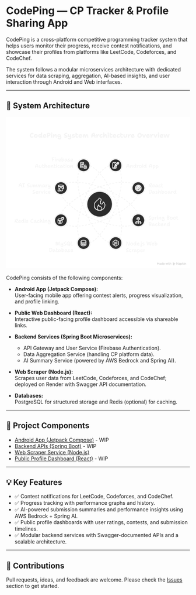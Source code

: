 # CodePing — CP Tracker & Profile Sharing App

CodePing is a cross-platform competitive programming tracker system that helps users monitor their progress, receive contest notifications, and showcase their profiles from platforms like LeetCode, Codeforces, and CodeChef.

The system follows a modular microservices architecture with dedicated services for data scraping, aggregation, AI-based insights, and user interaction through Android and Web interfaces.

---

## 🚀 System Architecture

![CodePing System Architecture](SystemArchitectureCodePing.png)

CodePing consists of the following components:

- **Android App (Jetpack Compose):**  
  User-facing mobile app offering contest alerts, progress visualization, and profile linking.

- **Public Web Dashboard (React):**  
  Interactive public-facing profile dashboard accessible via shareable links.

- **Backend Services (Spring Boot Microservices):**  
  - API Gateway and User Service (Firebase Authentication).  
  - Data Aggregation Service (handling CP platform data).  
  - AI Summary Service (powered by AWS Bedrock and Spring AI).  

- **Web Scraper (Node.js):**  
  Scrapes user data from LeetCode, Codeforces, and CodeChef; deployed on Render with Swagger API documentation.

- **Databases:**  
  PostgreSQL for structured storage and Redis (optional) for caching.

---

## 📂 Project Components

- [Android App (Jetpack Compose)](https://github.com/gowtham-2oo5/CodePing-Android) - WIP
- [Backend APIs (Spring Boot)](https://github.com/gowtham-2oo5/CodePing-Backend) - WIP
- [Web Scraper Service (Node.js)](https://github.com/gowtham-2oo5/codechef-scraper)
- [Public Profile Dashboard (React)](https://github.com/gowtham-2oo5/CodePing) - WIP

---

## 💡 Key Features

- ✅ Contest notifications for LeetCode, Codeforces, and CodeChef.
- ✅ Progress tracking with performance graphs and history.
- ✅ AI-powered submission summaries and performance insights using AWS Bedrock + Spring AI.
- ✅ Public profile dashboards with user ratings, contests, and submission timelines.
- ✅ Modular backend services with Swagger-documented APIs and a scalable architecture.

---

## 🤝 Contributions

Pull requests, ideas, and feedback are welcome. Please check the [Issues](https://github.com/gowtham-2oo5/CodePing/issues) section to get started.
